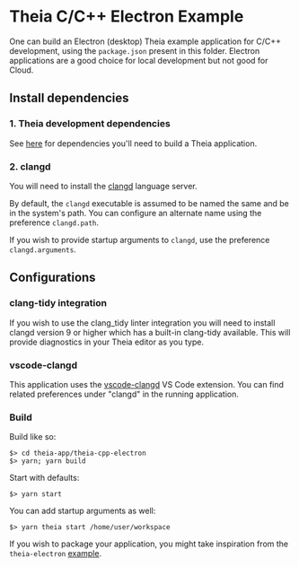 # Theia C/C++ Electron Example

One can build an Electron (desktop) Theia example application for C/C++ development, using the `package.json` present in this folder. Electron applications are a good choice for local development but not good for Cloud.

## Install dependencies

### 1. Theia development dependencies

See [here](https://github.com/theia-ide/theia/blob/master/doc/Developing.md#prerequisites) for dependencies you'll need to build a Theia application.

### 2. clangd

You will need to install the [clangd](https://clang.llvm.org/extra/clangd/Installation.html) language server.

By default, the `clangd` executable is assumed to be named the same and be in the system's path. You can configure an alternate name using the preference `clangd.path`.

If you wish to provide startup arguments to `clangd`, use the preference `clangd.arguments`.

## Configurations

### clang-tidy integration

If you wish to use the clang_tidy linter integration you will need to install clangd version 9 or higher which has a built-in clang-tidy available. This will provide diagnostics in your Theia editor as you type.

### vscode-clangd

This application uses the [vscode-clangd](https://open-vsx.org/extension/llvm-vs-code-extensions/vscode-clangd) VS Code extension. You can find related preferences under "clangd" in the running application.

### Build

Build like so:

```
$> cd theia-app/theia-cpp-electron
$> yarn; yarn build
```

Start with defaults:
```
$> yarn start
```

You can add startup arguments as well:
```
$> yarn theia start /home/user/workspace
```

If you wish to package your application, you might take inspiration from the `theia-electron` [example](https://github.com/theia-ide/theia-apps/tree/master/theia-electron).
